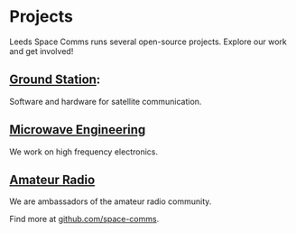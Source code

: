 # Projects

Leeds Space Comms runs several open-source projects. Explore our work and get involved!

## [Ground Station](https://github.com/space-comms/ground-station): 
Software and hardware for satellite communication.

## [Microwave Engineering](https://github.com/space-comms/Microwave-Engineering)
We work on high frequency electronics.

## [Amateur Radio](https://github.com/space-comms/Amateur-Radio)
We are ambassadors of the amateur radio community.

Find more at [github.com/space-comms](https://github.com/space-comms).
